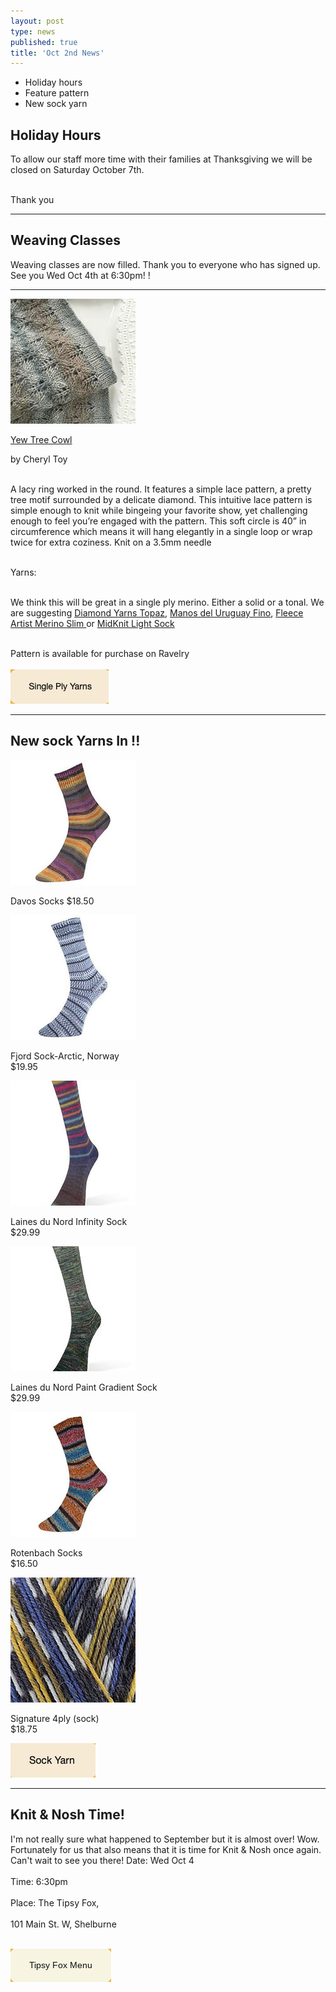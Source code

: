 ```yaml
---
layout: post
type: news
published: true
title: 'Oct 2nd News'
---
```

- Holiday hours
- Feature pattern
-  New sock yarn
<h2>Holiday Hours</h2>
<p>
To allow our staff more time with their families at Thanksgiving we will be closed on Saturday October 7th.<br /><br />

Thank you
<hr />
<h2>Weaving Classes</h2>
<p>Weaving classes are now filled. Thank you to everyone who has signed up. See you Wed Oct 4th at 6:30pm!
!</p>

<hr />

 <a href="https://www.ravelry.com/patterns/library/yew-tree-cowl"><img src="/img/yew_tree.jpg"></a> 
 <p><a href="https://www.ravelry.com/patterns/library/yew-tree-cowl">Yew Tree Cowl</a><br />

by Cheryl Toy<br /><br />
	
A lacy ring worked in the round. It features a simple lace pattern, a pretty tree motif surrounded by a delicate diamond. This intuitive lace pattern is simple enough to knit while bingeing your favorite show, yet challenging enough to feel you’re engaged with the pattern. This soft circle is 40” in circumference which means it will hang elegantly in a single loop or wrap twice for extra coziness. Knit on a 3.5mm needle<br /><br />

Yarns:<br /><br />

We think this will be great in a single ply merino. Either a solid or a tonal. We are suggesting <a href="https://www.woolandsilkcoshop.com/products/topaz">Diamond Yarns Topaz</a>, <a href="https://www.woolandsilkcoshop.com/products/copy-of-feliz">Manos del Uruguay Fino</a>, <a href="https://www.woolandsilkcoshop.com/products/merino-slim">Fleece Artist Merino Slim </a>or <a href="https://www.woolandsilkcoshop.com/products/sweet-sock">MidKnit Light Sock</a><br /><br />

Pattern is available for purchase on Ravelry
<br /><br />
<a href="https://www.woolandsilkcoshop.com/search?q=single+ply"><img src="/img/btn_yew_tree.jpg"></a> </p>
<hr />
<h2>New sock Yarns In !!</h2>

<a href="https://www.woolandsilkcoshop.com/products/pro-lana-davos-socks"><img src="/img/devos_socks.jpg"> </a>
<p>Davos Socks
$18.50</p>
<p><a href="https://www.woolandsilkcoshop.com/products/fjord-sock-arctic-norway"><img src="/img/fjord_socks.jpg"> </a></p>
<p>Fjord Sock-Arctic, Norway<br />
$19.95</p>
<p><a href="https://www.woolandsilkcoshop.com/products/laines-du-nord-infinity-sock"><img src="/img/laines_socks.jpg"></a></p>

<p>Laines du Nord Infinity Sock<br />
$29.99
</p>

<p><a href="https://www.woolandsilkcoshop.com/products/laines-du-nord-paint-gradient-sock"><img src="/img/nord_socks.jpg"></a></p>

<p>Laines du Nord Paint Gradient Sock<br />
$29.99
</p>
<p><a href="https://www.woolandsilkcoshop.com/products/copy-of-davos-socks"><img src="/img/rotenback_socks.jpg"></a></p>

<p>Rotenbach Socks<br />
$16.50
</p>
<p><a href="https://www.woolandsilkcoshop.com/products/signature-4ply-sock"><img src="/img/signature_socks.jpg"></a></p>

<p>Signature 4ply (sock)<br />
$18.75
</p>
<p><a href="https://www.woolandsilkcoshop.com/search?q=sock+yarn"><img src="/img/btn_sock_yarn.jpg"></a></p>
<hr />
<h2>Knit & Nosh Time!</h2>
<p>I'm not really sure what happened to September but it is almost over! Wow. Fortunately for us that also means that it is time for Knit & Nosh once again. Can't wait to see you there!
Date: Wed Oct 4<br /><br />
Time: 6:30pm<br /><br />
Place: The Tipsy Fox, <br /><br />101 Main St. W, Shelburne<br /><br />
  
  <a href="https://tipsyfoxpub.com/wp-content/uploads/2023/04/NewMenu23.pdf"><img src="/img/btn_tipsy_white.png"></a> 
